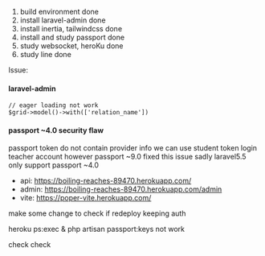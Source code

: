 1. build environment done
2. install laravel-admin done
3. install inertia, tailwindcss done
4. install and study passport done
5. study websocket, heroKu done
6. study line done

Issue:

#### laravel-admin
```
// eager loading not work
$grid->model()->with(['relation_name'])
```

#### passport ~4.0 security flaw
passport token do not contain provider info
we can use student token login teacher account
however passport ~9.0 fixed this issue
sadly laravel5.5 only support  passport ~4.0

- api: https://boiling-reaches-89470.herokuapp.com/
- admin: https://boiling-reaches-89470.herokuapp.com/admin
- vite: https://poper-vite.herokuapp.com/


make some change to check if redeploy keeping auth

heroku ps:exec & php artisan passport:keys not work

check
check